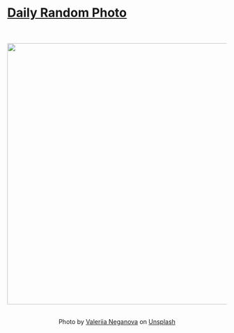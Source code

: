 # [Daily Random Photo](https://www.dailyrandomphoto.com/)

<div align="center">
  <br>
  <br>
  <a href="https://www.dailyrandomphoto.com/p/2024/2024-09-03/"><img src="https://images.unsplash.com/photo-1723591808749-e05a287b9ef3?crop=entropy&cs=tinysrgb&fit=max&fm=jpg&ixid=M3w3NzUwOHwwfDF8cmFuZG9tfHx8fHx8fHx8MTcyNTMyMzc4Mnw&ixlib=rb-4.0.3&q=80&w=1080" width="600px"></a>
  <br>
  <br>
  <p class="has-text-grey">Photo by <a href="https://unsplash.com/@neganova?utm_source=Daily%20Random%20Photo&amp;utm_medium=referral" target="_blank" rel="noopener noreferrer">Valeriia Neganova</a> on <a href="https://unsplash.com/photos/a-view-of-a-city-skyline-from-a-bridge-S_pHQUQ1apE?utm_source=Daily%20Random%20Photo&amp;utm_medium=referral" target="_blank" rel="noopener noreferrer">Unsplash</a></p>
</div>
